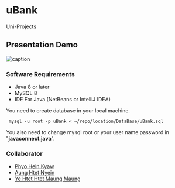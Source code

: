 # uBank
Uni-Projects
## Presentation Demo
![caption](https://github.com/ypo777/uBank/blob/main/Presentation/Announce.gif "uBank Presentation")
### Software Requirements
- Java 8 or later
- MySQL 8
- IDE For Java (NetBeans or IntelliJ IDEA)

You need to create database in your local machine.
```
 mysql -u root -p uBank < ~/repo/location/DataBase/uBank.sql
```
You also need to change mysql root or your user name password in "**javaconnect.java**".

### Collaborator
- [Phyo Hein Kyaw](https://github.com/phe-dev)
- [Aung Htet Nyein](https://github.com/aghtetnyein)
- [Ye Htet Htet Maung Maung](https://github.com/yehtetmm)
